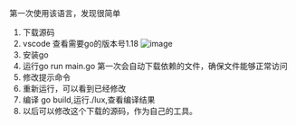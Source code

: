 第一次使用该语言，发现很简单

1. 下载源码
2. vscode 查看需要go的版本号1.18
![image](https://user-images.githubusercontent.com/12455138/175794500-b76c654f-b38f-4f19-8066-933bfd316282.png)
3. 安装go
4. 运行go run main.go
  第一次会自动下载依赖的文件，确保文件能够正常访问
5. 修改提示命令
6. 重新运行，可以看到已经修改
7. 编译 go build,运行./lux,查看编译结果
8. 以后可以修改这个下载的源码，作为自己的工具。
